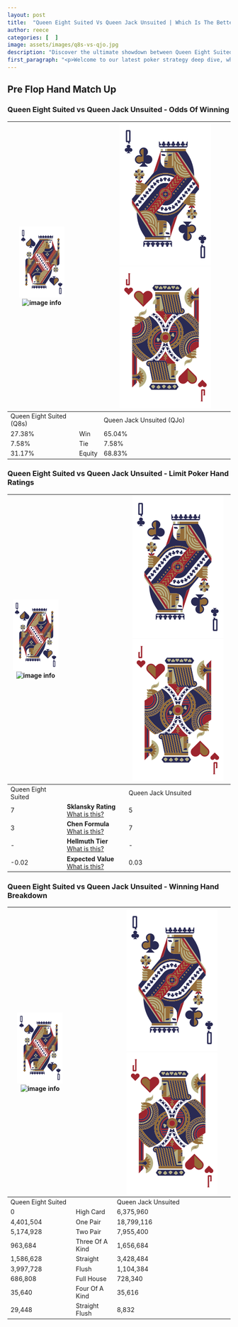 ```yaml
---
layout: post
title:  "Queen Eight Suited Vs Queen Jack Unsuited | Which Is The Better Hand In Poker? A Complete Guide"
author: reece
categories: [  ]
image: assets/images/q8s-vs-qjo.jpg
description: "Discover the ultimate showdown between Queen Eight Suited and Queen Jack Unsuited in poker! Uncover the odds, strategies, and scenarios where one hand triumphs over the other. Get ready to up your poker game with this thrilling analysis."
first_paragraph: "<p>Welcome to our latest poker strategy deep dive, where we're pitting two distinct hands against each other in a high-stakes showdown: Queen Eight Suited vs Queen Jack Unsuited.</p><p>In the dynamic world of poker, every decision counts, and knowing which hand holds the upper hand is key to your success at the table.</p><p>In this article, we'll dissect these two hands, explore the scenarios where one dominates the other, and equip you with the knowledge to make strategic choices that can tip the odds in your favor.</p><p>Get ready to unravel the intriguing dynamics of these poker hands and elevate your game to new heights.</p>"
---
```




[comment]: # (sp0)

## Pre Flop Hand Match Up

<div class="table hand-ratings" markdown="1"> 



### Queen Eight Suited vs Queen Jack Unsuited - Odds Of Winning


    
| ![image info](assets/images/hand1/Q.png) ![image info](assets/images/hand1/8s.png) |  | ![image info](assets/images/hand2/Q.png) ![image info](assets/images/hand2/Jo.png) |
| -------- | -------- | -------- |
| Queen Eight Suited (Q8s) |  | Queen Jack Unsuited (QJo) |
| 27.38% | Win | 65.04% |
| 7.58% | Tie | 7.58% |
| 31.17% | Equity | 68.83% |




[comment]: # (sp1)



### Queen Eight Suited vs Queen Jack Unsuited - Limit Poker Hand Ratings


    
| ![image info](assets/images/hand1/Q.png) ![image info](assets/images/hand1/8s.png) |  | ![image info](assets/images/hand2/Q.png) ![image info](assets/images/hand2/Jo.png) |
| -------- | -------- | -------- |
| Queen Eight Suited |  | Queen Jack Unsuited |
| 7 | **Sklansky Rating** [What is this?](/sklansky-rating-explained) | 5 |
| 3 | **Chen Formula** [What is this?](/chen-formula-explained) | 7 |
| - | **Hellmuth Tier** [What is this?](/Hellmuth-tier-explained) | - |
| -0.02 | **Expected Value** [What is this?](/expected-value-explained) | 0.03 |




[comment]: # (sp2)



### Queen Eight Suited vs Queen Jack Unsuited - Winning Hand Breakdown


    
| ![image info](assets/images/hand1/Q.png) ![image info](assets/images/hand1/8s.png) |  | ![image info](assets/images/hand2/Q.png) ![image info](assets/images/hand2/Jo.png) |
| -------- | -------- | -------- |
| Queen Eight Suited |  | Queen Jack Unsuited |
| 0 | High Card | 6,375,960 |
| 4,401,504 | One Pair | 18,799,116 |
| 5,174,928 | Two Pair | 7,955,400 |
| 963,684 | Three Of A Kind | 1,656,684 |
| 1,586,628 | Straight | 3,428,484 |
| 3,997,728 | Flush | 1,104,384 |
| 686,808 | Full House | 728,340 |
| 35,640 | Four Of A Kind | 35,616 |
| 29,448 | Straight Flush | 8,832 |




[comment]: # (sp3)



</div>

[comment]: # (sp4)



[comment]: # (sp5)

